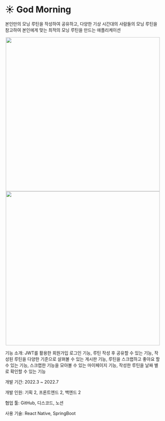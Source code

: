 # ☀️ God Morning
본인만의 모닝 루틴을 작성하여 공유하고, 다양한 기상 시간대의 사람들의 모닝 루틴을 참고하여 본인에게 맞는 최적의 모닝 루틴을 만드는 애플리케이션

<p align="center">
<image src="https://github.com/lotuxsoo/godMorning_frontend/assets/86272865/3d534c62-5128-42a8-b969-ae2be1de2c72" width="500"/>
<image src="https://github.com/lotuxsoo/godMorning_frontend/assets/86272865/99c4564f-284b-47eb-849d-b5d630321eae" width="500"/>
</p>

기능 소개: JWT를 활용한 회원가입 로그인 기능, 루틴 작성 후 공유할 수 있는 기능, 작성된 루틴을 다양한 기준으로 살펴볼 수 있는 게시판 기능, 루틴을 스크랩하고 좋아요 할 수 있는 기능, 스크랩한 기능을 모아볼 수 있는 마이페이지 기능, 작성한 루틴을 날짜 별로 확인할 수 있는 기능

개발 기간: 2022.3 ~ 2022.7

개발 인원: 기획 2, 프론트엔드 2, 백엔드 2

협업 툴: GitHub, 디스코드, 노션

사용 기술: React Native, SpringBoot
